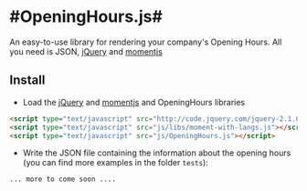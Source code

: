 #OpeningHours.js#
=============
An easy-to-use library for rendering your company's Opening Hours. All you need is JSON, [jQuery](http://jquery.com/) and [momentjs](http://momentjs.com/)

## Install

* Load the [jQuery](http://jquery.com/) and [momentjs](http://momentjs.com/) and OpeningHours libraries

```html
<script type="text/javascript" src="http://code.jquery.com/jquery-2.1.0.min.js"></script>
<script type="text/javascript" src="js/libs/moment-with-langs.js"></script>
<script type="text/javascript" src="js/OpeningHours.js"></script>
```
* Write the JSON file containing the information about the opening hours (you can find more examples in the folder ```tests```):

```... more to come soon .... ```
